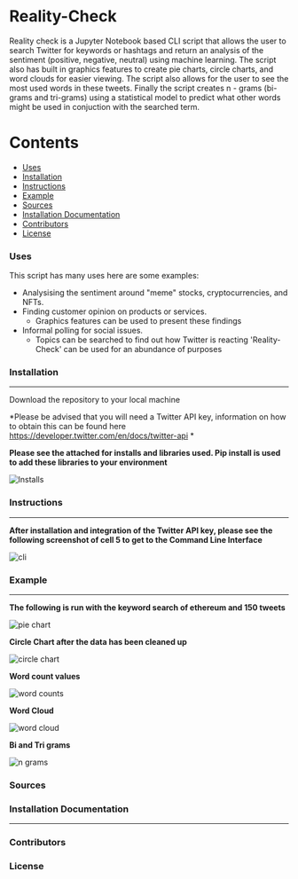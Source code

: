 # Reality-Check 



Reality check is a Jupyter Notebook based CLI script that allows the user to search Twitter for keywords or hashtags and return an analysis of the sentiment (positive, negative, neutral) using machine learning. The script also has built in graphics features to create pie charts, circle charts, and word clouds for easier viewing. The script also allows for the user to see the most used words in these tweets. Finally the script creates n - grams (bi-grams and tri-grams) using a statistical model to predict what other words might be used in conjuction with the searched term.

Contents
========

 * [Uses](#Uses)
 * [Installation](#installation)
 * [Instructions](#Instructions)
 * [Example](#Example)
 * [Sources](#sources)
 * [Installation Documentation](#installation-documentation)
 * [Contributors](#contributors)
 * [License](#license)

### Uses

This script has many uses here are some examples:

+ Analysising the sentiment around "meme" stocks, cryptocurrencies, and NFTs.
+ Finding customer opinion on products or services.
  + Graphics features can be used to present these findings   
+ Informal polling for social issues.
  + Topics can be searched to find out how Twitter is reacting 
'Reality-Check' can be used for an abundance of purposes

### Installation
---
Download the repository to your local machine

*Please be advised that you will need a Twitter API key, information on how to obtain this can be found here https://developer.twitter.com/en/docs/twitter-api *

**Please see the attached for installs and libraries used. Pip install is used to add these libraries to your environment**

![Installs](https://github.com/joebary/Project-two_Team-4/blob/e179c0d7974d8110efcdd5d9a6f0c514481cd9f7/Images/installs.png)


### Instructions
---
**After installation and integration of the Twitter API key, please see the following screenshot of cell 5 to get to the Command Line Interface**

![cli](https://github.com/joebary/Project-two_Team-4/blob/e179c0d7974d8110efcdd5d9a6f0c514481cd9f7/Images/cli%20cell.png)


### Example
---

**The following is run with the keyword search of ethereum and 150 tweets**

![pie chart](https://github.com/joebary/Project-two_Team-4/blob/e179c0d7974d8110efcdd5d9a6f0c514481cd9f7/Images/pie%20chart.png)


**Circle Chart after the data has been cleaned up** 

![circle chart](https://github.com/joebary/Project-two_Team-4/blob/e179c0d7974d8110efcdd5d9a6f0c514481cd9f7/Images/circl%20chart.png)


**Word count values**

![word counts](https://github.com/joebary/Project-two_Team-4/blob/e179c0d7974d8110efcdd5d9a6f0c514481cd9f7/Images/word%20counts.png)


**Word Cloud**

![word cloud](https://github.com/joebary/Project-two_Team-4/blob/e179c0d7974d8110efcdd5d9a6f0c514481cd9f7/Images/word%20cloud.png)


**Bi and Tri grams**

![n grams](https://github.com/joebary/Project-two_Team-4/blob/e179c0d7974d8110efcdd5d9a6f0c514481cd9f7/Images/n%20grams.png)





### Sources



### Installation Documentation
---


### Contributors


### License
